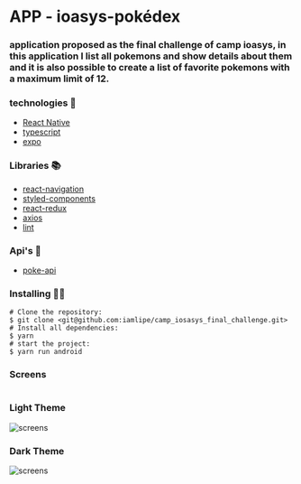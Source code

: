 # APP - ioasys-pokédex

### application proposed as the final challenge of camp ioasys, in this application I list all pokemons and show details about them and it is also possible to create a list of favorite pokemons with a maximum limit of 12.

### technologies 🚀

- [React Native](https://reactnative.dev/)
- [typescript](https://www.javascript.com/)
- [expo](https://expo.dev/)

### Libraries 📚

- [react-navigation](https://reactnavigation.org/)
- [styled-components](https://styled-components.com/)
- [react-redux](https://redux.js.org/)
- [axios](https://axios-http.com/docs/intro)
- [lint](https://eslint.org/)

### Api's 🎲

- [poke-api](https://pokeapi.co/)

### Installing 👩‍💻

```terminal
# Clone the repository:
$ git clone <git@github.com:iamlipe/camp_iosasys_final_challenge.git>
# Install all dependencies:
$ yarn
# start the project:
$ yarn run android
```

### Screens

<h1 align="center">
  <h3>Light Theme</h3>
  <img src=".src/assets/images/presentation/light-pokedex.png" alt="screens" />

  <h3>Dark Theme</h3>
  <img src=".src/assets/images/presentation/dark-pokedex.png" alt="screens" />
</h1>
